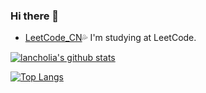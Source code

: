 ### Hi there 👋

 - [LeetCode_CN](https://leetcode-cn.com/u/lancholia/)💦 I'm studying at LeetCode.

<!--
**chen810/chen810** is a ✨ _special_ ✨ repository because its `README.md` (this file) appears on your GitHub profile.

Here are some ideas to get you started:

- 🔭 I’m currently working on ...
- 🌱 I’m currently learning ...
- 👯 I’m looking to collaborate on ...
- 🤔 I’m looking for help with ...
- 💬 Ask me about ...
- 📫 How to reach me: ...
- 😄 Pronouns: ...
- ⚡ Fun fact: ...
-->
<!--
    This API comes from here:
    https://github.com/anuraghazra/github-readme-stats
-->
[![lancholia's github stats](https://github-readme-stats.vercel.app/api?username=lancholia&show_icons=true&theme=graywhite&hide_border=true&&hide_title=true)](https://github.com/lancholia)

[![Top Langs](https://github-readme-stats.vercel.app/api/top-langs/?username=lancholia&show_icons=true&theme=graywhite&hide_border=true&hide=html,CSS,SCSS&layout=compact)](https://github.com/lancholia)
